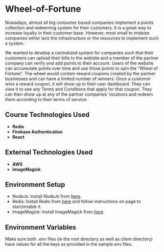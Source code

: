# Wheel-of-Fortune

Nowadays, almost all big consumer based companies implement a points collection and redeeming system for their customers. It is a great way to increase loyalty in their customer base. However, most small to midsize companies either lack the infrastructure or the resources to implement such a system.

We wanted to develop a centralized system for companies such that their customers can upload their bills to the website and a member of the partner company can verify and add points to their account. Users of the website can accumulate points over time and use those points to spin the “Wheel of Fortune”. The wheel would contain reward coupons created by the partner businesses and can have a limited number of winners. Once a customer wins a reward coupon, it will show up in their user dashboard. They can view it to see any Terms and Conditions that apply for that coupon. They can then show up at any of the partner companies’ locations and redeem them according to their terms of service.

## Course Technologies Used

- **Redis**
- **Firebase Authentication**
- **React**

## External Technologies Used

- **AWS**
- **ImageMagick**

## Environment Setup

- NodeJs: Install NodeJs from [here](https://nodejs.org/en).
- Redis: Install Redis from [here](https://redis.io/docs/getting-started/) and follow instructions on page to start/enable it.
- ImageMagick: Install ImageMagick from [here](https://imagemagick.org/script/download.php)

## Environment Variables

Make sure both .env files (in the root directory as well as client directory) have values for all the keys as provided in the sample.env files.
